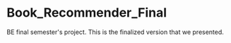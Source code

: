 # Book_Recommender_Final
BE final semester's project. This is the finalized version that we presented.

